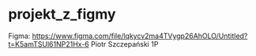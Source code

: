 # projekt_z_figmy
Figma: https://www.figma.com/file/lqkycv2ma4TVygp26AhOLO/Untitled?t=K5amTSUl61NP21Hx-6
Piotr Szczepański 1P